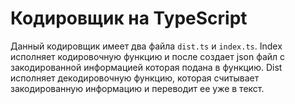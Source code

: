 # Кодировщик на TypeScript
Данный кодировщик имеет два файлa `dist.ts` и `index.ts`. 
Index исполняет кодировочную функцию и после создает json файл с закодированной информацией которая подана в функцию. 
Dist исполняет декодировочную функцию, которая считывает закодированную информацию и переводит ее уже в текст.
